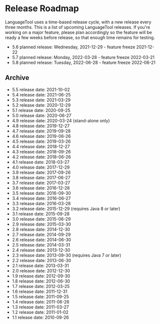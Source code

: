 # Release Roadmap

LanguageTool uses a time-based release cycle, with a new release every 
three months. This is a list of upcoming LanguageTool releases. If 
you're working on a major feature, please plan accordingly so the 
feature will be ready a few weeks before release, so that enough time 
remains for testing.

* 5.6 planned release: Wednesday, 2021-12-29 - feature freeze 2021-12-22
* 5.7 planned release: Monday, 2022-03-28 - feature freeze 2022-03-21
* 5.8 planned release: Tuesday, 2022-06-28 - feature freeze 2022-06-21

## Archive

* 5.5 release date: 2021-10-02
* 5.4 release date: 2021-06-25
* 5.3 release date: 2021-03-29
* 5.2 release date: 2020-12-29
* 5.1 release date: 2020-09-25
* 5.0 release date: 2020-06-27
* 4.9 release date: 2020-03-24 (stand-alone only)
* 4.8 release date: 2019-12-27
* 4.7 release date: 2019-09-28
* 4.6 release date: 2019-06-26
* 4.5 release date: 2019-03-26
* 4.4 release date: 2018-12-27
* 4.3 release date: 2018-09-26
* 4.2 release date: 2018-06-26
* 4.1 release date: 2018-03-27
* 4.0 release date: 2017-12-29
* 3.9 release date: 2017-09-26
* 3.8 release date: 2017-06-27
* 3.7 release date: 2017-03-27
* 3.6 release date: 2016-12-28
* 3.5 release date: 2016-09-30
* 3.4 release date: 2016-06-27
* 3.3 release date: 2016-03-28
* 3.2 release date: 2015-12-29 (requires Java 8 or later)
* 3.1 release date: 2015-09-28
* 3.0 release date: 2015-06-29
* 2.9 release date: 2015-03-30
* 2.8 release date: 2014-12-30
* 2.7 release date: 2014-09-29
* 2.6 release date: 2014-06-30
* 2.5 release date: 2014-03-31
* 2.4 release date: 2013-12-30
* 2.3 release date: 2013-09-30 (requires Java 7 or later)
* 2.2 release date: 2013-06-30
* 2.1 release date: 2013-03-31
* 2.0 release date: 2012-12-30
* 1.9 release date: 2012-09-30
* 1.8 release date: 2012-06-30
* 1.7 release date: 2012-03-25
* 1.6 release date: 2011-12-31
* 1.5 release date: 2011-09-25
* 1.4 release date: 2011-06-26
* 1.3 release date: 2011-03-27
* 1.2 release date: 2011-01-02
* 1.1 release date: 2010-09-26
